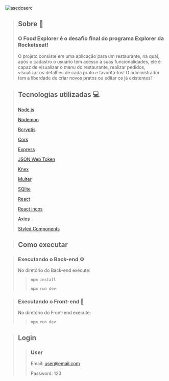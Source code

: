 ![asedcaerc](https://user-images.githubusercontent.com/103121417/216769074-7a2b8f44-e3d2-4549-8f24-d7cc454f5e9a.png)

> ## Sobre 📖
> 
> ### O Food Explorer é o desafio  final do programa Explorer da Rocketseat! 
> 
> O projeto consiste em uma aplicação para um restaurante, na qual, após o cadastro o usuário tem acesso à suas funcionalidades, ele é capaz de visualizar o menu do restaurante, realizar pedidos, visualizar os detalhes de cada prato e favoritá-los! O administrador tem a liberdade de criar novos pratos ou editar os já existentes!

> ## Tecnologias utilizadas 💻
> 
> [Node.js](https://nodejs.org/en/)
> 
> [Nodemon](https://www.example.com/my%20great%20page)
> 
> [Bcryptjs](https://www.npmjs.com/package/bcryptjs)
> 
> [Cors](https://www.npmjs.com/package/cors)
> 
> [Express](https://expressjs.com/pt-br/)
> 
> [JSON Web Token](https://www.npmjs.com/package/jsonwebtoken)
> 
> [Knex](https://www.npmjs.com/package/knex)
> 
> [Multer](https://www.npmjs.com/package/multer)
> 
> [SQlite](https://sqlite.org/index.html)
> 
> [React](https://pt-br.reactjs.org/)
> 
> [React incos](https://react-icons.github.io/react-icons/)
> 
> [Axios](https://www.npmjs.com/package/axios)
> 
> [Styled Components](https://styled-components.com/)

> ## Como executar 

> ### Executando o Back-end ⚙️
> No diretório do Back-end execute:
> 
>> ``` npm install ```
>> 
>> ``` npm run dev ```


>  ### Executando o Front-end 🚀
>  No diretório do Front-end execute:
>  
>> ``` npm run dev ```

> ## Login
>> ### User
>> Email: user@email.com
>> 
>> Password: 123

